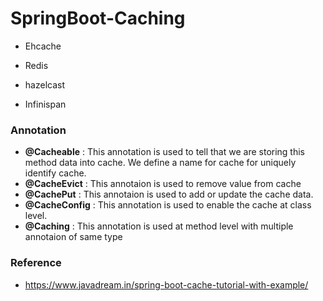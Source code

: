 # SpringBoot-Caching

- Ehcache

- Redis

- hazelcast

- Infinispan

### Annotation 

- <b>@Cacheable</b> : This annotation is used to tell that we are storing this method data into cache. We define a name for cache for uniquely identify cache.
- <b>@CacheEvict</b> : This annotaion is used to remove value from cache
- <b>@CachePut</b> : This annotaion is used to add or update the cache data.
- <b>@CacheConfig</b> :  This annotation is used to enable the cache at class level.
- <b>@Caching</b> : This annotation is used at method level with multiple annotaion of same type

### Reference

- https://www.javadream.in/spring-boot-cache-tutorial-with-example/
